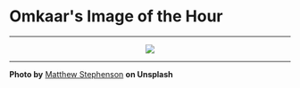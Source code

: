 # Omkaar's Image of the Hour

---

<div align="center">

<a href="https://unsplash.com/photos/two-penguins-are-cuddling-among-their-flock-bypJE3Fxpaw">
  <img src="https://images.unsplash.com/photo-1746311507414-bce6f67abb44?crop=entropy&cs=tinysrgb&fit=max&fm=jpg&ixid=M3w3NjA2Nzh8MHwxfHJhbmRvbXx8fHx8fHx8fDE3NTEwMDc2MDB8&ixlib=rb-4.1.0&q=80&w=1080" style="max-width:100%; height:auto;">
</a>



</div>

---

**Photo by** [Matthew Stephenson](https://unsplash.com/@matthewryanstephenson) **on Unsplash**

